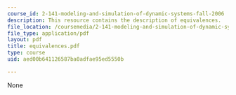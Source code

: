```yaml
---
course_id: 2-141-modeling-and-simulation-of-dynamic-systems-fall-2006
description: This resource contains the description of equivalences.
file_location: /coursemedia/2-141-modeling-and-simulation-of-dynamic-systems-fall-2006/aed00b641126587ba0adfae95ed5550b_equivalences.pdf
file_type: application/pdf
layout: pdf
title: equivalences.pdf
type: course
uid: aed00b641126587ba0adfae95ed5550b

---
```

None
